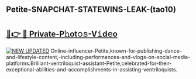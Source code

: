 ## Petite-SNAPCHAT-STATEWINS-LEAK-(tao10)


# <h2><a href="https://mediaupload.pro?-20M">🔗👉 🔴 Private-P𝚑ot𝚘𝚜-V𝚒d𝚎o</a></h2>

[![NEW UPDATED](https://i.imgur.com/0qMVB7G.gif)](https://mediaupload.pro?-20M)
Online-influencer-Petite,known-for-publishing-dance-and-lifestyle-content,-including-performances-and-vlogs-on-social-media-platforms.Brilliant-ventriloquist-assistant-Petite,celebrated-for-their-exceptional-abilities-and-accomplishments-in-assisting-ventriloquists.  